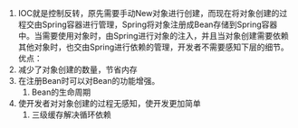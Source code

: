 1. IOC就是控制反转，原先需要手动New对象进行创建，而现在将对象创建的过程交由Spring容器进行管理，Spring将对象注册成Bean存储到Spring容器中。当需要使用对象时，由Spring进行对象的注入，并且当对象创建需要依赖其他对象时，也交由Spring进行依赖的管理，开发者不需要感知下层的细节。
优点：
1. 减少了对象创建的数量，节省内存
2. 在注册Bean时可以对Bean的功能增强。
	1. Bean的生命周期
3. 使开发者对对象创建的过程无感知，使开发更加简单
	1. 三级缓存解决循环依赖